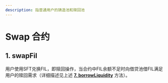 ```yaml
---
description: 指普通用户的铸造池和赎回池
---
```


# Swap 合约

## 1. swapFil

用户使用SFT兑换FIL，即赎回操作，当合约中FIL余额不足时向借贷池借FIL满足用户的赎回需求（详细描述见上述 [**7. borrowLiquidity**](lendingpool-he-yue.md#7.-borrowliquidity) 方法）。
